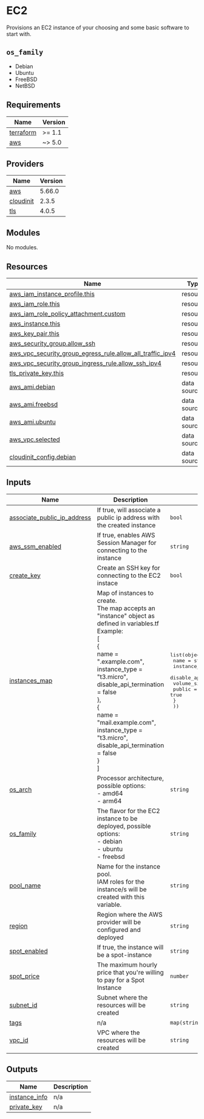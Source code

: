 # EC2

Provisions an EC2 instance of your choosing and some basic software to start with.

## `os_family`

* Debian
* Ubuntu
* FreeBSD
* NetBSD


<!-- BEGIN_TF_DOCS -->
## Requirements

| Name | Version |
|------|---------|
| <a name="requirement_terraform"></a> [terraform](#requirement\_terraform) | >= 1.1 |
| <a name="requirement_aws"></a> [aws](#requirement\_aws) | ~> 5.0 |

## Providers

| Name | Version |
|------|---------|
| <a name="provider_aws"></a> [aws](#provider\_aws) | 5.66.0 |
| <a name="provider_cloudinit"></a> [cloudinit](#provider\_cloudinit) | 2.3.5 |
| <a name="provider_tls"></a> [tls](#provider\_tls) | 4.0.5 |

## Modules

No modules.

## Resources

| Name | Type |
|------|------|
| [aws_iam_instance_profile.this](https://registry.terraform.io/providers/hashicorp/aws/latest/docs/resources/iam_instance_profile) | resource |
| [aws_iam_role.this](https://registry.terraform.io/providers/hashicorp/aws/latest/docs/resources/iam_role) | resource |
| [aws_iam_role_policy_attachment.custom](https://registry.terraform.io/providers/hashicorp/aws/latest/docs/resources/iam_role_policy_attachment) | resource |
| [aws_instance.this](https://registry.terraform.io/providers/hashicorp/aws/latest/docs/resources/instance) | resource |
| [aws_key_pair.this](https://registry.terraform.io/providers/hashicorp/aws/latest/docs/resources/key_pair) | resource |
| [aws_security_group.allow_ssh](https://registry.terraform.io/providers/hashicorp/aws/latest/docs/resources/security_group) | resource |
| [aws_vpc_security_group_egress_rule.allow_all_traffic_ipv4](https://registry.terraform.io/providers/hashicorp/aws/latest/docs/resources/vpc_security_group_egress_rule) | resource |
| [aws_vpc_security_group_ingress_rule.allow_ssh_ipv4](https://registry.terraform.io/providers/hashicorp/aws/latest/docs/resources/vpc_security_group_ingress_rule) | resource |
| [tls_private_key.this](https://registry.terraform.io/providers/hashicorp/tls/latest/docs/resources/private_key) | resource |
| [aws_ami.debian](https://registry.terraform.io/providers/hashicorp/aws/latest/docs/data-sources/ami) | data source |
| [aws_ami.freebsd](https://registry.terraform.io/providers/hashicorp/aws/latest/docs/data-sources/ami) | data source |
| [aws_ami.ubuntu](https://registry.terraform.io/providers/hashicorp/aws/latest/docs/data-sources/ami) | data source |
| [aws_vpc.selected](https://registry.terraform.io/providers/hashicorp/aws/latest/docs/data-sources/vpc) | data source |
| [cloudinit_config.debian](https://registry.terraform.io/providers/hashicorp/cloudinit/latest/docs/data-sources/config) | data source |

## Inputs

| Name | Description | Type | Default | Required |
|------|-------------|------|---------|:--------:|
| <a name="input_associate_public_ip_address"></a> [associate\_public\_ip\_address](#input\_associate\_public\_ip\_address) | If true, will associate a public ip address with the created instance | `bool` | `false` | no |
| <a name="input_aws_ssm_enabled"></a> [aws\_ssm\_enabled](#input\_aws\_ssm\_enabled) | If true, enables AWS Session Manager for connecting to the instance | `string` | `true` | no |
| <a name="input_create_key"></a> [create\_key](#input\_create\_key) | Create an SSH key for connecting to the EC2 instace | `bool` | `true` | no |
| <a name="input_instances_map"></a> [instances\_map](#input\_instances\_map) | Map of instances to create.<br>The map accepts an "instance" object as defined in variables.tf<br>Example:<br>[<br>  {<br>    name = ".example.com",<br>    instance\_type = "t3.micro",<br>    disable\_api\_termination = false<br>  },<br>  {<br>    name = "mail.example.com",<br>    instance\_type = "t3.micro",<br>    disable\_api\_termination = false<br>  }<br>] | <pre>list(object({<br>    name                    = string<br>    instance_type           = string<br>    disable_api_termination = bool<br>    volume_size             = number<br>    public                  = true<br>    }<br>  ))</pre> | n/a | yes |
| <a name="input_os_arch"></a> [os\_arch](#input\_os\_arch) | Processor architecture, possible options:<br>- amd64<br>- arm64 | `string` | `"amd64"` | no |
| <a name="input_os_family"></a> [os\_family](#input\_os\_family) | The flavor for the EC2 instance to be deployed, possible options:<br>  - debian<br>  - ubuntu<br>  - freebsd | `string` | `"debian"` | no |
| <a name="input_pool_name"></a> [pool\_name](#input\_pool\_name) | Name for the instance pool.<br>IAM roles for the instance/s will be created with this variable. | `string` | n/a | yes |
| <a name="input_region"></a> [region](#input\_region) | Region where the AWS provider will be configured and deployed | `string` | `"us-east-1"` | no |
| <a name="input_spot_enabled"></a> [spot\_enabled](#input\_spot\_enabled) | If true, the instance will be a spot-instance | `string` | `false` | no |
| <a name="input_spot_price"></a> [spot\_price](#input\_spot\_price) | The maximum hourly price that you're willing to pay for a Spot Instance | `number` | `0.005` | no |
| <a name="input_subnet_id"></a> [subnet\_id](#input\_subnet\_id) | Subnet where the resources will be created | `string` | n/a | yes |
| <a name="input_tags"></a> [tags](#input\_tags) | n/a | `map(string)` | `{}` | no |
| <a name="input_vpc_id"></a> [vpc\_id](#input\_vpc\_id) | VPC where the resources will be created | `string` | n/a | yes |

## Outputs

| Name | Description |
|------|-------------|
| <a name="output_instance_info"></a> [instance\_info](#output\_instance\_info) | n/a |
| <a name="output_private_key"></a> [private\_key](#output\_private\_key) | n/a |
<!-- END_TF_DOCS -->